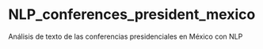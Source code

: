 # NLP_conferences_president_mexico
Análisis de texto de las conferencias presidenciales en México con NLP
